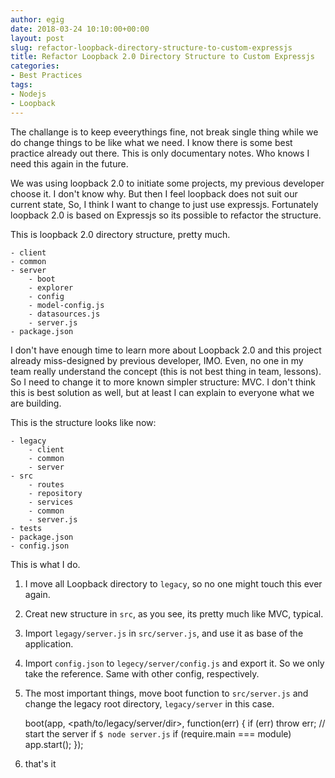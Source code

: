 ```yaml
---
author: egig
date: 2018-03-24 10:10:00+00:00
layout: post
slug: refactor-loopback-directory-structure-to-custom-expressjs
title: Refactor Loopback 2.0 Directory Structure to Custom Expressjs
categories:
- Best Practices
tags:
- Nodejs
- Loopback
---
```


The challange is to keep eveerythings fine, not break single thing while we do change things to be like what we need. I know there is some best practice already out there. This is only documentary notes. Who knows I need this again in the future.

We was using loopback 2.0 to initiate some projects, my previous developer choose it. I don't know why. But then I feel loopback does not suit our current state, So, I think I want to change  to just use expressjs. Fortunately loopback 2.0 is based on Expressjs so its possible to refactor the structure.<!-- more -->

This is loopback 2.0 directory structure, pretty much.

	- client
	- common
	- server
		- boot
		- explorer
		- config
		- model-config.js
		- datasources.js
		- server.js
	- package.json


I don't have enough time to learn more about Loopback 2.0 and this project already miss-designed by previous developer, IMO. Even, no one in my team really understand the concept (this is not best thing in team, lessons). So I need to change it to more known simpler structure: MVC. I don't think this is best solution as well, but at least I can explain to everyone what we are building.


This is the structure looks like now:

	- legacy
		- client
		- common
		- server
	- src
		- routes
		- repository
		- services
		- common
		- server.js
	- tests
	- package.json
	- config.json


This is what I do.
1. I move all Loopback directory to `legacy`, so no one might touch this ever again.
2. Creat new structure in `src`, as you see, its pretty much like MVC, typical.
3. Import `legagy/server.js` in  `src/server.js`, and use it as base of the application.
4. Import `config.json` to `legecy/server/config.js` and export it. So we only take the reference. Same with other config, respectively.
4. The most important things, move boot function to `src/server.js` and change the legacy root directory, `legacy/server` in this case.


	boot(app, <path/to/legacy/server/dir>, function(err) {
	  if (err) throw err;
	  // start the server if `$ node server.js`
	  if (require.main === module)
	    app.start();
	});

4. that's it

